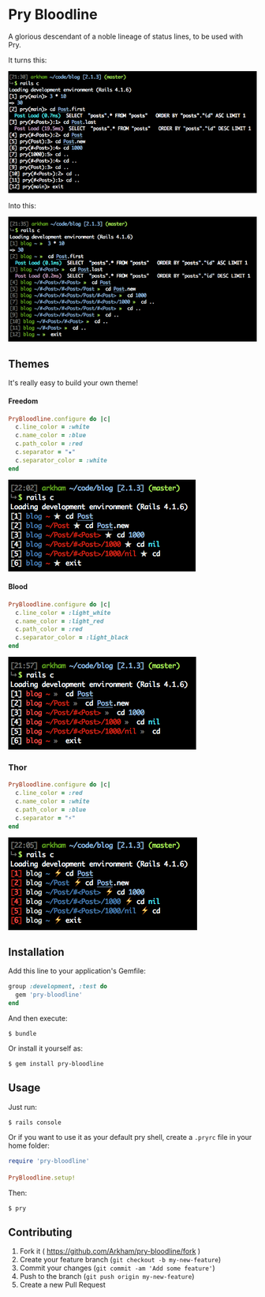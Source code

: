 # Pry Bloodline

A glorious descendant of a noble lineage of status lines, to be used with Pry.

It turns this:

![Before](images/before.png)

Into this:

![After](images/after.png)

## Themes

It's really easy to build your own theme!

#### Freedom

```ruby
PryBloodline.configure do |c|
  c.line_color = :white
  c.name_color = :blue
  c.path_color = :red
  c.separator = "★"
  c.separator_color = :white
end
```

![Freedom](images/freedom.png)

#### Blood

```ruby
PryBloodline.configure do |c|
  c.line_color = :light_white
  c.name_color = :light_red
  c.path_color = :red
  c.separator_color = :light_black
end
```

![Blood](images/blood.png)

### Thor

```ruby
PryBloodline.configure do |c|
  c.line_color = :red
  c.name_color = :white
  c.path_color = :blue
  c.separator = "⚡"
end
```

![Thor](images/thor.png)

## Installation

Add this line to your application's Gemfile:

```ruby
group :development, :test do
  gem 'pry-bloodline'
end
```

And then execute:

    $ bundle

Or install it yourself as:

    $ gem install pry-bloodline

## Usage

Just run:

    $ rails console

Or if you want to use it as your default pry shell, create a `.pryrc` file in your home folder:

```ruby
require 'pry-bloodline'

PryBloodline.setup!
```

Then:

    $ pry

## Contributing

1. Fork it ( https://github.com/Arkham/pry-bloodline/fork )
2. Create your feature branch (`git checkout -b my-new-feature`)
3. Commit your changes (`git commit -am 'Add some feature'`)
4. Push to the branch (`git push origin my-new-feature`)
5. Create a new Pull Request
